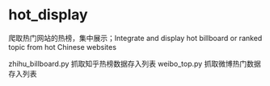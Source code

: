 # hot_display
爬取热门网站的热榜，集中展示；Integrate and display hot billboard or ranked topic from hot Chinese websites

zhihu_billboard.py 抓取知乎热榜数据存入列表
weibo_top.py 抓取微博热门数据存入列表
